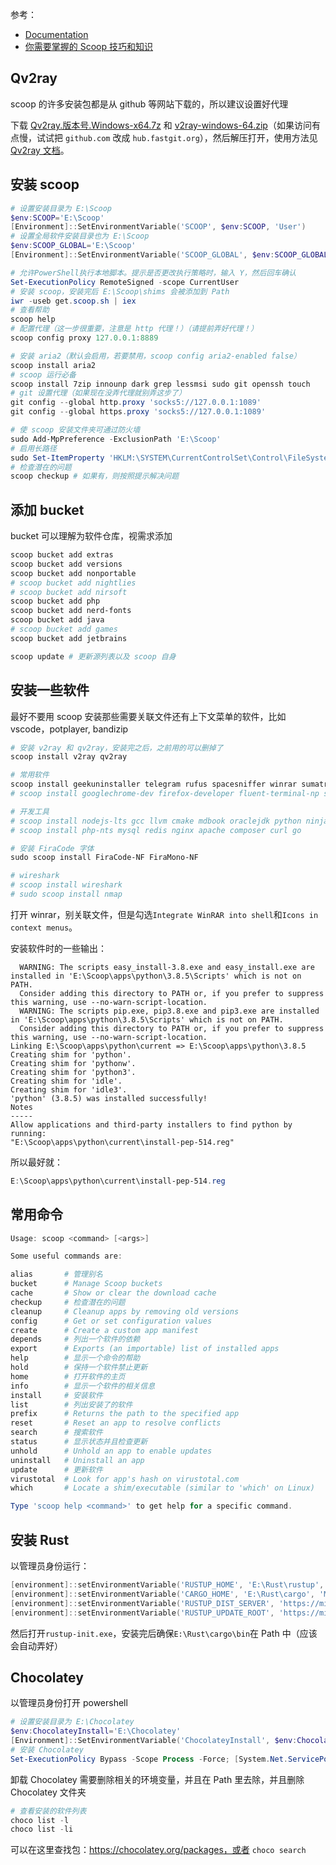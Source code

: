 参考：

- [Documentation](https://github.com/lukesampson/scoop/wiki)
- [你需要掌握的 Scoop 技巧和知识](https://zhuanlan.zhihu.com/p/135278662)

## Qv2ray

scoop 的许多安装包都是从 github 等网站下载的，所以建议设置好代理

下载 [Qv2ray.版本号.Windows-x64.7z](https://github.com/Qv2ray/Qv2ray/releases/latest) 和 [v2ray-windows-64.zip](https://github.com/v2fly/v2ray-core/releases/latest)（如果访问有点慢，试试把 `github.com` 改成 `hub.fastgit.org`），然后解压打开，使用方法见 [Qv2ray 文档](https://qv2ray.net/)。

## 安装 scoop

```powershell
# 设置安装目录为 E:\Scoop
$env:SCOOP='E:\Scoop'
[Environment]::SetEnvironmentVariable('SCOOP', $env:SCOOP, 'User')
# 设置全局软件安装目录也为 E:\Scoop
$env:SCOOP_GLOBAL='E:\Scoop'
[Environment]::SetEnvironmentVariable('SCOOP_GLOBAL', $env:SCOOP_GLOBAL, 'Machine')

# 允许PowerShell执行本地脚本。提示是否更改执行策略时，输入 Y，然后回车确认
Set-ExecutionPolicy RemoteSigned -scope CurrentUser
# 安装 scoop，安装完后 E:\Scoop\shims 会被添加到 Path
iwr -useb get.scoop.sh | iex
# 查看帮助
scoop help
# 配置代理（这一步很重要，注意是 http 代理！）（请提前弄好代理！）
scoop config proxy 127.0.0.1:8889

# 安装 aria2（默认会启用，若要禁用，scoop config aria2-enabled false）
scoop install aria2
# scoop 运行必备
scoop install 7zip innounp dark grep lessmsi sudo git openssh touch
# git 设置代理（如果现在没弄代理就别弄这步了）
git config --global http.proxy 'socks5://127.0.0.1:1089'
git config --global https.proxy 'socks5://127.0.0.1:1089'

# 使 scoop 安装文件夹可通过防火墙
sudo Add-MpPreference -ExclusionPath 'E:\Scoop'
# 启用长路径
sudo Set-ItemProperty 'HKLM:\SYSTEM\CurrentControlSet\Control\FileSystem' -Name 'LongPathsEnabled' -Value 1
# 检查潜在的问题
scoop checkup # 如果有，则按照提示解决问题
```

## 添加 bucket

bucket 可以理解为软件仓库，视需求添加

```powershell
scoop bucket add extras
scoop bucket add versions
scoop bucket add nonportable
# scoop bucket add nightlies
# scoop bucket add nirsoft
scoop bucket add php
scoop bucket add nerd-fonts
scoop bucket add java
# scoop bucket add games
scoop bucket add jetbrains

scoop update # 更新源列表以及 scoop 自身
```

## 安装一些软件

最好不要用 scoop 安装那些需要关联文件还有上下文菜单的软件，比如 vscode，potplayer, bandizip

```powershell
# 安装 v2ray 和 qv2ray，安装完之后，之前用的可以删掉了
scoop install v2ray qv2ray

# 常用软件
scoop install geekuninstaller telegram rufus spacesniffer winrar sumatrapdf
# scoop install googlechrome-dev firefox-developer fluent-terminal-np snipaste windows-terminal sublime-text vagrant

# 开发工具
# scoop install nodejs-lts gcc llvm cmake mdbook oraclejdk python ninja
# scoop install php-nts mysql redis nginx apache composer curl go

# 安装 FiraCode 字体
sudo scoop install FiraCode-NF FiraMono-NF

# wireshark
# scoop install wireshark
# sudo scoop install nmap
```

打开 winrar，别关联文件，但是勾选`Integrate WinRAR into shell`和`Icons in context menus`。

安装软件时的一些输出：

```
  WARNING: The scripts easy_install-3.8.exe and easy_install.exe are installed in 'E:\Scoop\apps\python\3.8.5\Scripts' which is not on PATH.
  Consider adding this directory to PATH or, if you prefer to suppress this warning, use --no-warn-script-location.
  WARNING: The scripts pip.exe, pip3.8.exe and pip3.exe are installed in 'E:\Scoop\apps\python\3.8.5\Scripts' which is not on PATH.
  Consider adding this directory to PATH or, if you prefer to suppress this warning, use --no-warn-script-location.
Linking E:\Scoop\apps\python\current => E:\Scoop\apps\python\3.8.5
Creating shim for 'python'.
Creating shim for 'pythonw'.
Creating shim for 'python3'.
Creating shim for 'idle'.
Creating shim for 'idle3'.
'python' (3.8.5) was installed successfully!
Notes
-----
Allow applications and third-party installers to find python by running:
"E:\Scoop\apps\python\current\install-pep-514.reg"
```

所以最好就：

```powershell
E:\Scoop\apps\python\current\install-pep-514.reg
```

## 常用命令

```powershell
Usage: scoop <command> [<args>]

Some useful commands are:

alias       # 管理别名
bucket      # Manage Scoop buckets
cache       # Show or clear the download cache
checkup     # 检查潜在的问题
cleanup     # Cleanup apps by removing old versions
config      # Get or set configuration values
create      # Create a custom app manifest
depends     # 列出一个软件的依赖
export      # Exports (an importable) list of installed apps
help        # 显示一个命令的帮助
hold        # 保持一个软件禁止更新
home        # 打开软件的主页
info        # 显示一个软件的相关信息
install     # 安装软件
list        # 列出安装了的软件
prefix      # Returns the path to the specified app
reset       # Reset an app to resolve conflicts
search      # 搜索软件
status      # 显示状态并且检查更新
unhold      # Unhold an app to enable updates
uninstall   # Uninstall an app
update      # 更新软件
virustotal  # Look for app's hash on virustotal.com
which       # Locate a shim/executable (similar to 'which' on Linux)

Type 'scoop help <command>' to get help for a specific command.
```

## 安装 Rust

以管理员身份运行：

```powershell
[environment]::setEnvironmentVariable('RUSTUP_HOME', 'E:\Rust\rustup', 'Machine')
[environment]::setEnvironmentVariable('CARGO_HOME', 'E:\Rust\cargo', 'Machine')
[environment]::setEnvironmentVariable('RUSTUP_DIST_SERVER', 'https://mirrors.sjtug.sjtu.edu.cn/rust-static', 'Machine')
[environment]::setEnvironmentVariable('RUSTUP_UPDATE_ROOT', 'https://mirrors.sjtug.sjtu.edu.cn/rust-static/rustup', 'Machine')
```

然后打开`rustup-init.exe`，安装完后确保`E:\Rust\cargo\bin`在 Path 中（应该会自动弄好）

## Chocolatey

以管理员身份打开 powershell

```powershell
# 设置安装目录为 E:\Chocolatey
$env:ChocolateyInstall='E:\Chocolatey'
[Environment]::SetEnvironmentVariable('ChocolateyInstall', $env:ChocolateyInstall, 'Machine')
# 安装 Chocolatey
Set-ExecutionPolicy Bypass -Scope Process -Force; [System.Net.ServicePointManager]::SecurityProtocol = [System.Net.ServicePointManager]::SecurityProtocol -bor 3072; iex ((New-Object System.Net.WebClient).DownloadString('https://chocolatey.org/install.ps1'))
```

卸载 Chocolatey 需要删除相关的环境变量，并且在 Path 里去除，并且删除 Chocolatey 文件夹

```powershell
# 查看安装的软件列表
choco list -l
choco list -li
```

可以在这里查找包：https://chocolatey.org/packages，或者 `choco search`
